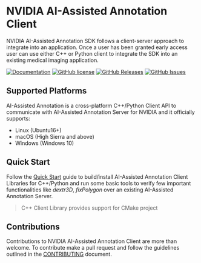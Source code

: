 # NVIDIA AI-Assisted Annotation Client
NVIDIA AI-Assisted Annotation SDK follows a client-server approach to integrate into an application.  Once a user has been granted early access user can use either C++ or Python client to integrate the SDK into an existing medical imaging application.

[![Documentation](https://img.shields.io/badge/NVIDIA-documentation-brightgreen.svg)](https://docs.nvidia.com/deeplearning/sdk/ai-assisted-annotation-client-guide)
[![GitHub license](https://img.shields.io/badge/license-BSD3-blue.svg)](/LICENSE)
[![GitHub Releases](https://img.shields.io/github/release/NVIDIA/ai-assisted-annotation-client.svg)](https://github.com/NVIDIA/ai-assisted-annotation-client/releases)
[![GitHub Issues](https://img.shields.io/github/issues/NVIDIA/ai-assisted-annotation-client.svg)](https://github.com/NVIDIA/ai-assisted-annotation-client/issues)

## Supported Platforms
AI-Assisted Annotation is a cross-platform C++/Python Client API to communicate with AI-Assisted Annotation Server for NVIDIA and it officially supports:
 - Linux (Ubuntu16+)
 - macOS (High Sierra and above)
 - Windows (Windows 10)

## Quick Start
Follow the [Quick Start](https://docs.nvidia.com/deeplearning/sdk/ai-assisted-annotation-client-guide/quickstart.html) guide to build/install AI-Assisted Annotation Client Libraries for C++/Python and run some basic tools to verify few important functionalities like *dextr3D*, *fixPolygon* over an existing AI-Assisted Annotation Server.

>C++ Client Library provides support for CMake project

## Contributions
Contributions to NVIDIA AI-Assisted Annotation Client are more than welcome. To contribute make a pull request and follow the guidelines outlined in the [CONTRIBUTING](/CONTRIBUTING.md) document.
